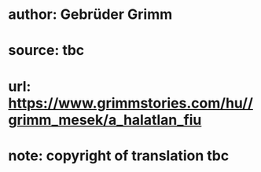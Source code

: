 # author: Gebrüder Grimm
# source: tbc
# url: https://www.grimmstories.com/hu//grimm_mesek/a_halatlan_fiu
# note: copyright of translation tbc


